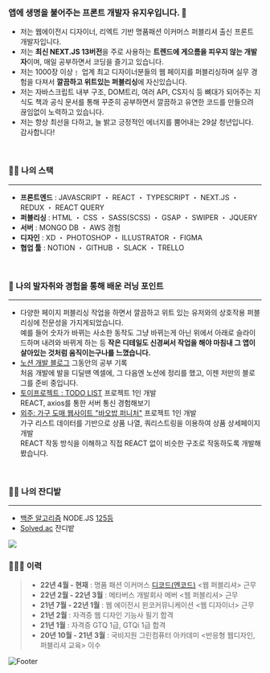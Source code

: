 ### 앱에 생명을 불어주는 프론트 개발자 유지우입니다. 👋
- 저는 웹에이전시 디자이너, 리엑트 기반 명품패션 이커머스 퍼블리셔 출신 프론트 개발자입니다.
- 저는 **최신 NEXT.JS 13버전**을 주로 사용하는 **트렌드에 게으름을 피우지 않는 개발자**이며, 매일 공부하면서 코딩을 즐기고 있습니다.
- 저는 1000장 이상﹗ 업계 최고 디자이너분들의 웹 페이지를 퍼블리싱하며 실무 경험을 다져서 **깔끔하고 위트있는 퍼블리싱**에 자신있습니다.
- 저는 자바스크립트 내부 구조, DOM트리, 여러 API, CS지식 등 뼈대가 되어주는 지식도 책과 공식 문서를 통해 꾸준히 공부하면서 깔끔하고 유연한 코드를 만들으려 끊임없이 노력하고 있습니다.
- 저는 항상 최선을 다하고, 늘 밝고 긍정적인 에너지를 뿜어내는 29살 청년입니다. 감사합니다!
<br>

### :technologist: 나의 스택
---
- **프론트엔드** : JAVASCRIPT ・ REACT ・ TYPESCRIPT ・ NEXT.JS ・ REDUX ・ REACT QUERY
- **퍼블리싱** : HTML ・ CSS ・ SASS(SCSS) ・ GSAP ・ SWIPER ・ JQUERY
- **서버** : MONGO DB ・ AWS 경험
- **디자인** : XD ・ PHOTOSHOP ・ ILLUSTRATOR ・ FIGMA
- **협업 툴** : NOTION ・ GITHUB ・ SLACK ・ TRELLO

<br>

### :running: 나의 발자취와 경험을 통해 배운 러닝 포인트
---
- 다양한 페이지 퍼블리싱 작업을 하면서 깔끔하고 위트 있는 유저와의 상호작용 퍼블리싱에 전문성을 가지게되었습니다. <br/>예를 들어 숫자가 바뀌는 사소한 동작도 그냥 바뀌는게 아닌 위에서 아래로 슬라이드하며 내려와 바뀌게 하는 등 **작은 디테일도 신경써서 작업을 해야 마침내 그 앱이 살아있는 것처럼 움직이는구나를 느꼈습니다.**
- [노션 개발 블로그](https://yuziwoo2.notion.site/2bed422b7e794256a1904641acca0585) 그동안의 공부 기록 <br/>처음 개발에 발을 디딜땐 엑셀에, 그 다음엔 노션에 정리를 했고, 이젠 저만의 블로그를 준비 중입니다.
- [토이프로젝트 : TODO LIST](http://yuziwoo1.dothome.co.kr/) 프로젝트 1인 개발 <br/>REACT, axios를 통한 서버 통신 경험해보기
- [외주: 가구 도매 웹사이트 "바오밥 퍼니처"](https://yuziwoo.github.io/baobab-furniture) 프로젝트 1인 개발 <br/>가구 리스트 데이터를 기반으로 상품 나열, 쿼리스트링을 이용하여 상품 상세페이지 개발 <br/>REACT 작동 방식을 이해하고 직접 REACT 없이 비슷한 구조로 작동하도록 개발해봤습니다.

<br>

### :farmer: 나의 잔디밭
---
- [백준 알고리즘](https://www.acmicpc.net/user/yuziwoo) NODE.JS [125등](https://www.acmicpc.net/ranklist/language/17/2)
- [Solved.ac](https://solved.ac/profile/yuziwoo) 잔디밭
<img src="http://mazandi.herokuapp.com/api?handle=yuziwoo&theme=cold"/>

<br>

### 🧑🏻‍💼 이력
> - **22년 4월 - 현재** : 명품 패션 이커머스 [디코드(엔코드)](https://www.itsdcode.com/) <웹 퍼블리셔> 근무
> - **22년 2월 - 22년 3월** : 메타버스 개발회사 메버 <웹 퍼블리셔> 근무
> - **21년 7월 - 22년 1월** : 웹 에이전시 윈코커뮤니케이션 <웹 디자이너> 근무
> - **21년 2월** : 자격증 웹 디자인 기능사 필기 합격
> - **21년 1월** : 자격증 GTQ 1급, GTQi 1급 합격
> - **20년 10월 - 21년 3월** : 국비지원 그린컴퓨터 아카데미 <반응형 웹디자인, 퍼블리셔 교육> 이수
 
![Footer](https://capsule-render.vercel.app/api?type=waving&color=gradient&height=200&section=footer)
